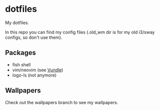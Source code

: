 # dotfiles
My dotfiles.

In this repo you can find my config files (.old_wm dir is for my old i3/sway configs, so don't use them).

## Packages
- fish shell 
- vim/neovim (see [Vundle](https://github.com/VundleVim/Vundle.vim))
- logo-ls (not anymore)

## Wallpapers
Check out the wallpapers branch to see my wallpapers.
